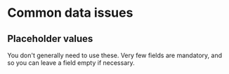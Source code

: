 # Common data issues

## Placeholder values

You don't generally need to use these. Very few fields are mandatory, and so you can leave a field empty if necessary.


